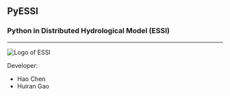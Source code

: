 ## PyESSI
### Python in Distributed Hydrological Model (ESSI)
---
![Logo of ESSI](https://raw.githubusercontent.com/gaohr/MyImages/master/imgs/study/gaohr/ESSI/ESSI_s.jpg "Logo of ESSI")

Developer:

+ Hao Chen
+ Huiran Gao